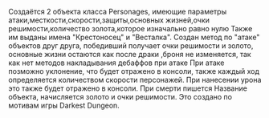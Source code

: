 Создаётся 2 объекта класса Personages, имеющие параметры атаки,месткости,скорости,защиты,основных жизней,очки решимости,количество золота,которое изначально равно нулю
Также им выданы имена "Крестоносец" и "Весталка".
Создан метод по "атаке" объектов друг друга, победивший получает очки решимости и золото, основные жизни остаются как после драки ,броня не изменяется, так как нет методов накладывания дебаффов при атаке
При атаке позможно уклонение, что будет отражено в консоли, также каждый ход определяется количеством скорости персонажей.
При нанесении урона это также будет отражено в консоли.
При смерти пишется Название объекта, начисляется золото и очки решимости.
Это создано по мотивам игры Darkest Dungeon.
